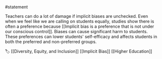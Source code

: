 #statement

Teachers can do a lot of damage if implicit biases are unchecked. Even when we feel like we are calling on students equally, studies show there is often a preference because [[Implicit bias is a preference that is not under our conscious control]]. Biases can cause significant harm to students. These preferences can lower students' self-efficacy and affects students in both the preferred and non-preferred groups. 

🏷️ [[Diversity, Equity, and Inclusion]] [[Implicit Bias]] [[Higher Education]] 
